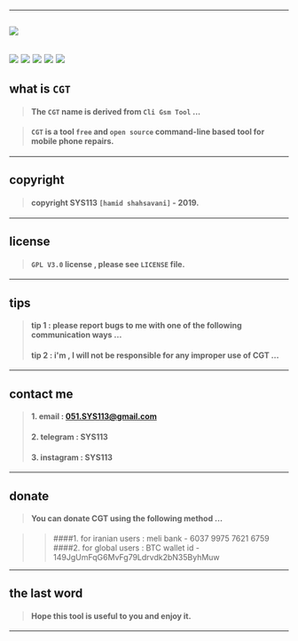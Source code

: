 ------------------------------------------------------------------------------------------------------------------
![](https://github.com/sys113/CliGsmTool/raw/master/CGT.png)
------------------------------------------------------------------------------------------------------------------
![](https://img.shields.io/github/stars/SYS113/CGT.svg)
![](https://img.shields.io/github/forks/SYS113/CGT.svg)
![](https://img.shields.io/github/tag/SYS113/CGT.svg)
![](https://img.shields.io/github/release/SYS113/CGT.svg)
![](https://img.shields.io/github/issues/SYS113/CGT.svg)
------------------------------------------------------------------------------------------------------------------
## what is `CGT`

>#### The `CGT` name is derived from `Cli Gsm Tool` ...

>#### `CGT` is a tool `free` and ```open source``` command-line based tool for mobile phone repairs.
------------------------------------------------------------------------------------------------------------------
## copyright 

>#### copyright SYS113 `[hamid shahsavani]` - 2019.
------------------------------------------------------------------------------------------------------------------
## license 

>#### `GPL V3.0` license , please see `LICENSE` file.
------------------------------------------------------------------------------------------------------------------
## tips 

>#### tip 1 : please report bugs to me with one of the following communication ways ...
>#### tip 2 : i'm , I will not be responsible for any improper use of CGT ...
------------------------------------------------------------------------------------------------------------------
## contact me 

> #### 1. email      : 051.SYS113@gmail.com
> #### 2. telegram   : SYS113
> #### 3. instagram  : SYS113
------------------------------------------------------------------------------------------------------------------
## donate 

> #### You can donate CGT using the following method ...

> > ####1. for iranian users :   meli bank   - 6037 9975 7621 6759
> > ####2. for global  users : BTC wallet id - 149JgUmFqG6MvFg79Ldrvdk2bN35ByhMuw
-------------------------------------------------------------------------------------------------------------------
## the last word 

> #### Hope this tool is useful to you and enjoy it.
-------------------------------------------------------------------------------------------------------------------
